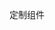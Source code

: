 <!--
 * @Descripttion: 说明
 * @version: 1.0
 * @Author: wss
 * @Date: 2020-12-16 09:28:24
 * @LastEditors: wss
 * @LastEditTime: 2020-12-16 09:28:24
-->
定制组件